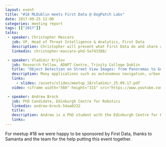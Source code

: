 ```yaml
---
layout: event
title: "#18 MLDublin meets First Data @ DogPatch Labs"
date: 2017-09-25 12:00
categories: meeting report
tags: [["2017"]]
talks:
 - speaker: Christopher Mascaro
   job: VP, Head of Threat Intelligence & Analytics, First Data
   description: Christopher will present what First Data do and share an insight in to what is done with Machine Learning within the company.
   linkedin: christopher-mascaro-phd-5a743388/

 - speaker: Vladimir Krylov
   job: Research Fellow, ADAPT Centre, Trinity College Dublin
   title: "Object Detection on Street View Images: from Panoramas to Geotags"
   description: Many applications such as autonomous navigation, urban planning and asset monitoring, rely on the availability of accurate information about objects and their geolocations. In our talk we propose to automatically detect and compute the GPS coordinates of recurring stationary objects of interest using street view imagery (Google Street View, Bing Streetside, Mapillary, etc.). The designed computer vision pipeline relies on fully convolutional neural networks to detect objects and a triangulation-based Markov Random Field model to geotag objects. The experiments report GPS accuracies within 2 meters, which is comparable with the precision of single-frequency GPS receivers.
   links:
     - slides: /assets/slides/meetup_18/vladimir_25.09.17.pdf
   video: <iframe width="560" height="315" src="https://www.youtube.com/embed/T9oWHJOf788" frameborder="0" allowfullscreen></iframe>

 - speaker: Andrew Brock
   job: PhD Candidate, Edinburgh Centre for Robotics
   linkedin: andrew-brock-54aa0232
   title:
   description: Andrew is a PhD student with the Edinburgh Centre for Robotics working in the area of computer vision. Talk description to be annoucned.
   links:
---
```


For meetup #18 we were happy to be sponsored by First Data, thanks to Samanta and the team for the help putting this event together.
